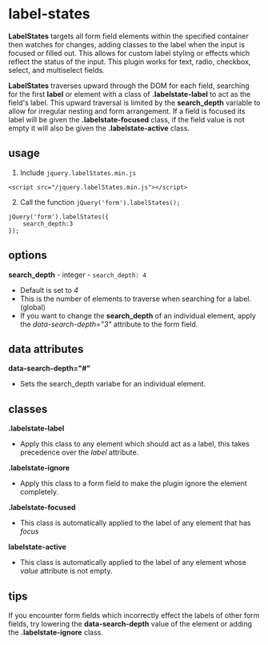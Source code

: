 # label-states
**LabelStates** targets all form field elements within the specified container then watches for changes, adding classes to the label when the input is focused or filled out. This allows for custom label styling or effects which reflect the status of the input. This plugin works for text, radio, checkbox, select, and multiselect fields.

**LabelStates** traverses upward through the DOM for each field, searching for the first **label** or element with a class of **.labelstate-label** to act as the field's label. This upward traversal is limited by the **search_depth** variable to allow for irregular nesting and form arrangement. If a field is focused its label will be given the **.labelstate-focused** class, if the field value is not empty it will also be given the **.labelstate-active** class.

## usage
1. Include `jquery.labelStates.min.js`
```
<script src="/jquery.labelStates.min.js"></script>
```

2. Call the function `jQuery('form').labelStates();`
```
jQuery('form').labelStates({
	search_depth:3
});
```

## options
**search_depth** - integer - `search_depth: 4`
- Default is set to *4*
- This is the number of elements to traverse when searching for a label. (global)
- If you want to change the **search_depth** of an individual element, apply the *data-search-depth="3"* attribute to the form field.

## data attributes
**data-search-depth="#"**
- Sets the search_depth variabe for an individual element.

## classes
**.labelstate-label**
- Apply this class to any element which should act as a label, this takes precedence over the *label* attribute.

**.labelstate-ignore**
- Apply this class to a form field to make the plugin ignore the element completely.

**.labelstate-focused**
- This class is automatically applied to the label of any element that has *focus*

**labelstate-active**
- This class is automatically applied to the label of any element whose *value* attribute is not empty.

## tips
If you encounter form fields which incorrectly effect the labels of other form fields, try lowering the **data-search-depth** value of the element or adding the **.labelstate-ignore** class.
